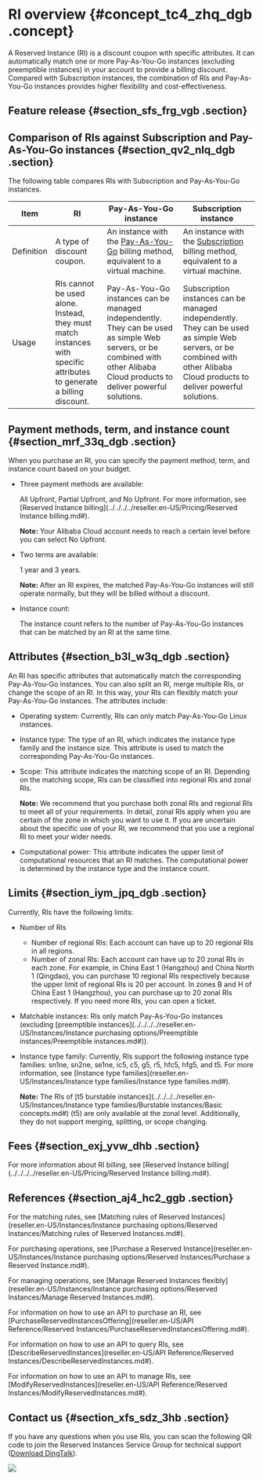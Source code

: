 # RI overview {#concept_tc4_zhq_dgb .concept}

A Reserved Instance \(RI\) is a discount coupon with specific attributes. It can automatically match one or more Pay-As-You-Go instances \(excluding preemptible instances\) in your account to provide a billing discount. Compared with Subscription instances, the combination of RIs and Pay-As-You-Go instances provides higher flexibility and cost-effectiveness.

## Feature release {#section_sfs_frg_vgb .section}

## Comparison of RIs against Subscription and Pay-As-You-Go instances {#section_qv2_nlq_dgb .section}

The following table compares RIs with Subscription and Pay-As-You-Go instances.

|Item|RI|Pay-As-You-Go instance|Subscription instance|
|----|--|----------------------|---------------------|
|Definition|A type of discount coupon.|An instance with the [Pay-As-You-Go](../../../../reseller.en-US/Pricing/Pay-As-You-Go.md#) billing method, equivalent to a virtual machine.|An instance with the [Subscription](../../../../reseller.en-US/Pricing/Subscription.md#) billing method, equivalent to a virtual machine.|
|Usage|RIs cannot be used alone. Instead, they must match instances with specific attributes to generate a billing discount.|Pay-As-You-Go instances can be managed independently. They can be used as simple Web servers, or be combined with other Alibaba Cloud products to deliver powerful solutions.|Subscription instances can be managed independently. They can be used as simple Web servers, or be combined with other Alibaba Cloud products to deliver powerful solutions.|

## Payment methods, term, and instance count {#section_mrf_33q_dgb .section}

When you purchase an RI, you can specify the payment method, term, and instance count based on your budget.

-   Three payment methods are available:

    All Upfront, Partial Upfront, and No Upfront. For more information, see [Reserved Instance billing](../../../../reseller.en-US/Pricing/Reserved Instance billing.md#).

    **Note:** Your Alibaba Cloud account needs to reach a certain level before you can select No Upfront.

-   Two terms are available:

    1 year and 3 years.

    **Note:** After an RI expires, the matched Pay-As-You-Go instances will still operate normally, but they will be billed without a discount.

-   Instance count:

    The instance count refers to the number of Pay-As-You-Go instances that can be matched by an RI at the same time.


## Attributes {#section_b3l_w3q_dgb .section}

An RI has specific attributes that automatically match the corresponding Pay-As-You-Go instances. You can also split an RI, merge multiple RIs, or change the scope of an RI. In this way, your RIs can flexibly match your Pay-As-You-Go instances. The attributes include:

-   Operating system: Currently, RIs can only match Pay-As-You-Go Linux instances.
-   Instance type: The type of an RI, which indicates the instance type family and the instance size. This attribute is used to match the corresponding Pay-As-You-Go instances.
-   Scope: This attribute indicates the matching scope of an RI. Depending on the matching scope, RIs can be classified into regional RIs and zonal RIs.

    **Note:** We recommend that you purchase both zonal RIs and regional RIs to meet all of your requirements. In detail, zonal RIs apply when you are certain of the zone in which you want to use it. If you are uncertain about the specific use of your RI, we recommend that you use a regional RI to meet your wider needs.

-   Computational power: This attribute indicates the upper limit of computational resources that an RI matches. The computational power is determined by the instance type and the instance count.

## Limits {#section_iym_jpq_dgb .section}

Currently, RIs have the following limits:

-   Number of RIs

    -   Number of regional RIs: Each account can have up to 20 regional RIs in all regions.
    -   Number of zonal RIs: Each account can have up to 20 zonal RIs in each zone.
    For example, in China East 1 \(Hangzhou\) and China North 1 \(Qingdao\), you can purchase 10 regional RIs respectively because the upper limit of regional RIs is 20 per account. In zones B and H of China East 1 \(Hangzhou\), you can purchase up to 20 zonal RIs respectively. If you need more RIs, you can open a ticket.

-   Matchable instances: RIs only match Pay-As-You-Go instances \(excluding [preemptible instances](../../../../reseller.en-US/Instances/Instance purchasing options/Preemptible instances/Preemptible instances.md#)\).
-   Instance type family: Currently, RIs support the following instance type families: sn1ne, sn2ne, se1ne, ic5, c5, g5, r5, hfc5, hfg5, and t5. For more information, see [Instance type families](reseller.en-US/Instances/Instance type families/Instance type families.md#).

    **Note:** The RIs of [t5 burstable instances](../../../../reseller.en-US/Instances/Instance type families/Burstable instances/Basic concepts.md#) \(t5\) are only available at the zonal level. Additionally, they do not support merging, splitting, or scope changing.


## Fees {#section_exj_yvw_dhb .section}

For more information about RI billing, see [Reserved Instance billing](../../../../reseller.en-US/Pricing/Reserved Instance billing.md#).

## References {#section_aj4_hc2_ggb .section}

For the matching rules, see [Matching rules of Reserved Instances](reseller.en-US/Instances/Instance purchasing options/Reserved Instances/Matching rules of Reserved Instances.md#).

For purchasing operations, see [Purchase a Reserved Instance](reseller.en-US/Instances/Instance purchasing options/Reserved Instances/Purchase a Reserved Instance.md#).

For managing operations, see [Manage Reserved Instances flexibly](reseller.en-US/Instances/Instance purchasing options/Reserved Instances/Manage Reserved Instances.md#).

For information on how to use an API to purchase an RI, see [PurchaseReservedInstancesOffering](reseller.en-US/API Reference/Reserved Instances/PurchaseReservedInstancesOffering.md#).

For information on how to use an API to query RIs, see [DescribeReservedInstances](reseller.en-US/API Reference/Reserved Instances/DescribeReservedInstances.md#).

For information on how to use an API to manage RIs, see [ModifyReservedInstances](reseller.en-US/API Reference/Reserved Instances/ModifyReservedInstances.md#).

## Contact us {#section_xfs_sdz_3hb .section}

If you have any questions when you use RIs, you can scan the following QR code to join the Reserved Instances Service Group for technical support \([Download DingTalk](https://tms.dingtalk.com/markets/dingtalk/download)\).

![](http://static-aliyun-doc.oss-cn-hangzhou.aliyuncs.com/assets/img/80437/155538596043499_en-US.png)

